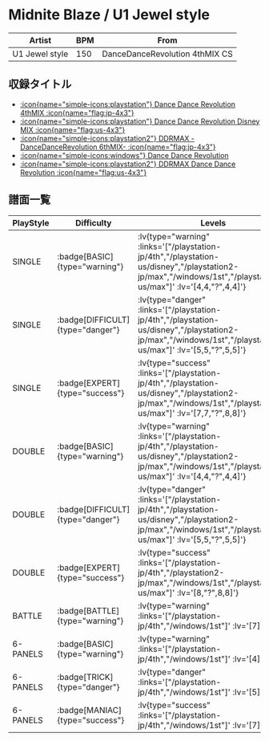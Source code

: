 # Midnite Blaze / U1 Jewel style

|Artist|BPM|From|
|------|---|----|
|U1 Jewel style|150|DanceDanceRevolution 4thMIX CS|

## 収録タイトル

- [ :icon{name="simple-icons:playstation"} Dance Dance Revolution 4thMIX :icon{name="flag:jp-4x3"} ](/playstation-jp/4th)
- [ :icon{name="simple-icons:playstation"} Dance Dance Revolution Disney MIX :icon{name="flag:us-4x3"} ](/playstation-us/disney)
- [ :icon{name="simple-icons:playstation2"} DDRMAX -DanceDanceRevolution 6thMIX- :icon{name="flag:jp-4x3"} ](/playstation2-jp/max)
- [ :icon{name="simple-icons:windows"} Dance Dance Revolution ](/windows/1st)
- [ :icon{name="simple-icons:playstation2"} DDRMAX Dance Dance Revolution :icon{name="flag:us-4x3"} ](/playstation2-us/max)

## 譜面一覧

|PlayStyle|Difficulty|Levels|Notes|Movie|
|---------|----------|------|-----|-----|
|SINGLE| :badge[BASIC]{type="warning"} | :lv{type="warning" :links='["/playstation-jp/4th","/playstation-us/disney","/playstation2-jp/max","/windows/1st","/playstation2-us/max"]' :lv='[4,4,"?",4,4]'} |176/0||
|SINGLE| :badge[DIFFICULT]{type="danger"} | :lv{type="danger" :links='["/playstation-jp/4th","/playstation-us/disney","/playstation2-jp/max","/windows/1st","/playstation2-us/max"]' :lv='[5,5,"?",5,5]'} |196/0||
|SINGLE| :badge[EXPERT]{type="success"} | :lv{type="success" :links='["/playstation-jp/4th","/playstation-us/disney","/playstation2-jp/max","/windows/1st","/playstation2-us/max"]' :lv='[7,7,"?",8,8]'} |333/0||
|DOUBLE| :badge[BASIC]{type="warning"} | :lv{type="warning" :links='["/playstation-jp/4th","/playstation-us/disney","/playstation2-jp/max","/windows/1st","/playstation2-us/max"]' :lv='[4,4,"?",4,4]'} |178/0||
|DOUBLE| :badge[DIFFICULT]{type="danger"} | :lv{type="danger" :links='["/playstation-jp/4th","/playstation-us/disney","/playstation2-jp/max","/windows/1st","/playstation2-us/max"]' :lv='[5,5,"?",5,5]'} |224/0||
|DOUBLE| :badge[EXPERT]{type="success"} | :lv{type="success" :links='["/playstation-jp/4th","/playstation2-jp/max","/windows/1st","/playstation2-us/max"]' :lv='[8,"?",8,8]'} |334/0||
|BATTLE| :badge[BATTLE]{type="warning"} | :lv{type="warning" :links='["/playstation-jp/4th","/windows/1st"]' :lv='[7]'} |||
|6-PANELS| :badge[BASIC]{type="warning"} | :lv{type="warning" :links='["/playstation-jp/4th","/windows/1st"]' :lv='[4]'} |176/0||
|6-PANELS| :badge[TRICK]{type="danger"} | :lv{type="danger" :links='["/playstation-jp/4th","/windows/1st"]' :lv='[5]'} |196/0||
|6-PANELS| :badge[MANIAC]{type="success"} | :lv{type="success" :links='["/playstation-jp/4th","/windows/1st"]' :lv='[7]'} |332/0||
